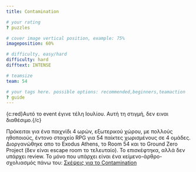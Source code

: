 ```yaml
---
title: Contamination

# your rating
? puzzles

# cover image vertical position, example: 75%
imageposition: 60%

# difficulty, easy/hard
difficulty: hard
difftext: INTENSE

# teamsize
team: 54

# your tags here. possible options: recommended,beginners,teamaction
? guide
---
```


{c:red}Αυτό το event έγινε τέλη Ιουλίου. Αυτή τη στιγμή, δεν ειναι διαθέσιμο.{/c}

Πρόκειται για ένα παιχνίδι 4 ωρών, εξωτερικού χώρου, με πολλούς ηθοποιούς, έντονο στοιχείο RPG για 54 παίκτες χωρισμένους σε 4 ομάδες.
Διοργανώθηκε απο το Exodus Athens, το Room 54 και το Ground Zero Project (δεν είναι escape room το τελευταίο).
Το επισκέφτηκα, αλλά δεν υπάρχει review. Το μόνο που υπάρχει είναι ένα κείμενο-άρθρο-σχολιασμός πάνω του: <a href="http://roomescaper.gr/el/contamination">Σκέψεις για το Contamination</a>
